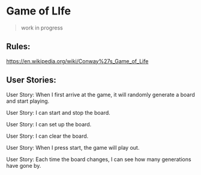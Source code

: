 # Game of LIfe

> work in progress


## Rules: 

https://en.wikipedia.org/wiki/Conway%27s_Game_of_Life



## User Stories:

User Story: When I first arrive at the game, it will randomly generate a board and start playing.

User Story: I can start and stop the board.

User Story: I can set up the board.

User Story: I can clear the board.

User Story: When I press start, the game will play out.

User Story: Each time the board changes, I can see how many generations have gone by.


